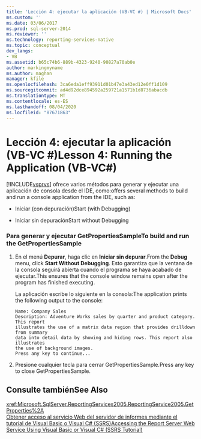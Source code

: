 ```yaml
---
title: 'Lección 4: ejecutar la aplicación (VB-VC #) | Microsoft Docs'
ms.custom: ''
ms.date: 03/06/2017
ms.prod: sql-server-2014
ms.reviewer: ''
ms.technology: reporting-services-native
ms.topic: conceptual
dev_langs:
- VB
ms.assetid: b65c74b6-889b-4323-9240-90827a70ab0e
author: markingmyname
ms.author: maghan
manager: kfile
ms.openlocfilehash: 3ca6eda1eff93911d01b47e3a43ed12e0ff1d109
ms.sourcegitcommit: ad4d92dce894592a259721a1571b1d8736abacdb
ms.translationtype: MT
ms.contentlocale: es-ES
ms.lasthandoff: 08/04/2020
ms.locfileid: "87671863"
---
```

# <a name="lesson-4-running-the-application-vb-vc"></a><span data-ttu-id="e33fa-102">Lección 4: ejecutar la aplicación (VB-VC #)</span><span class="sxs-lookup"><span data-stu-id="e33fa-102">Lesson 4: Running the Application (VB-VC#)</span></span>
  [!INCLUDE[vsprvs](../includes/vsprvs-md.md)] <span data-ttu-id="e33fa-103">ofrece varios métodos para generar y ejecutar una aplicación de consola desde el IDE, como:</span><span class="sxs-lookup"><span data-stu-id="e33fa-103">offers several methods to build and run a console application from the IDE, such as:</span></span>  
  
-   <span data-ttu-id="e33fa-104">Iniciar (con depuración)</span><span class="sxs-lookup"><span data-stu-id="e33fa-104">Start (with Debugging)</span></span>  
  
-   <span data-ttu-id="e33fa-105">Iniciar sin depuración</span><span class="sxs-lookup"><span data-stu-id="e33fa-105">Start without Debugging</span></span>  
  
### <a name="to-build-and-run-the-getpropertiessample"></a><span data-ttu-id="e33fa-106">Para generar y ejecutar GetPropertiesSample</span><span class="sxs-lookup"><span data-stu-id="e33fa-106">To build and run the GetPropertiesSample</span></span>  
  
1.  <span data-ttu-id="e33fa-107">En el menú **Depurar**, haga clic en **Iniciar sin depurar**.</span><span class="sxs-lookup"><span data-stu-id="e33fa-107">From the **Debug** menu, click **Start Without Debugging**.</span></span> <span data-ttu-id="e33fa-108">Esto garantiza que la ventana de la consola seguirá abierta cuando el programa se haya acabado de ejecutar.</span><span class="sxs-lookup"><span data-stu-id="e33fa-108">This ensures that the console window remains open after the program has finished executing.</span></span>  
  
     <span data-ttu-id="e33fa-109">La aplicación escribe lo siguiente en la consola:</span><span class="sxs-lookup"><span data-stu-id="e33fa-109">The application prints the following output to the console:</span></span>  
  
    ```  
    Name: Company Sales  
    Description: Adventure Works sales by quarter and product category. This report  
    illustrates the use of a matrix data region that provides drilldown from summary  
    data into detail data by showing and hiding rows. This report also illustrates  
    the use of background images.  
    Press any key to continue...  
    ```  
  
2.  <span data-ttu-id="e33fa-110">Presione cualquier tecla para cerrar GetPropertiesSample.</span><span class="sxs-lookup"><span data-stu-id="e33fa-110">Press any key to close GetPropertiesSample.</span></span>  
  
## <a name="see-also"></a><span data-ttu-id="e33fa-111">Consulte también</span><span class="sxs-lookup"><span data-stu-id="e33fa-111">See Also</span></span>  
 <xref:Microsoft.SqlServer.ReportingServices2005.ReportingService2005.GetProperties%2A>   
 [<span data-ttu-id="e33fa-112">Obtener acceso al servicio Web del servidor de informes mediante el tutorial de Visual Basic o Visual C&#35; &#40;SSRS&#41;</span><span class="sxs-lookup"><span data-stu-id="e33fa-112">Accessing the Report Server Web Service Using Visual Basic or Visual C&#35; &#40;SSRS Tutorial&#41;</span></span>](../../2014/tutorials/access-report-server-web-service-vb-vcsharp-ssrs-tutorial.md)  
  
  
